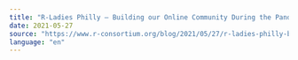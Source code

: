 ```yaml
---
title: "R-Ladies Philly – Building our Online Community During the Pandemic"
date: 2021-05-27
source: "https://www.r-consortium.org/blog/2021/05/27/r-ladies-philly-building-our-online-community-during-the-pandemic"
language: "en"
---
```




